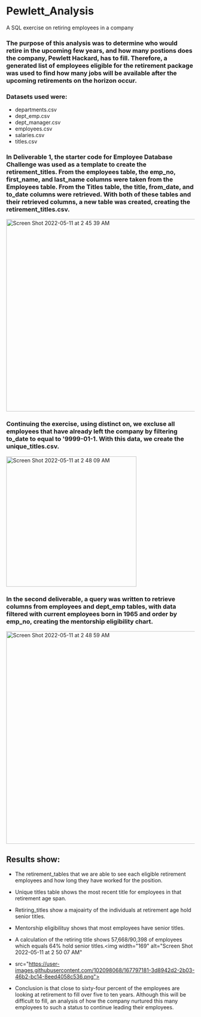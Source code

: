 # Pewlett_Analysis
A SQL exercise on retiring employees in a company


### The purpose of this analysis was to determine who would retire in the upcoming few years, and how many postions does the company, Pewlett Hackard, has to fill. Therefore, a generated list of employees eligible for the retirement package was used to find how many jobs will be available after the upcoming retirements on the horizon occur.

### Datasets used were: 
* departments.csv 
* dept_emp.csv 
* dept_manager.csv
* employees.csv
* salaries.csv
* titles.csv

### In Deliverable 1, the starter code for Employee Database Challenge was used as a template to create the retirement_titles. From the employees table, the emp_no, first_name, and last_name columns were taken from the Employees table. From the Titles table, the title, from_date, and to_date columns were retrieved. With both of these tables and their retrieved columns, a new table was created, creating the retirement_titles.csv. 
<img width="514" alt="Screen Shot 2022-05-11 at 2 45 39 AM" src="https://user-images.githubusercontent.com/102098068/167796475-d7550ad1-bb0d-4b58-b72c-a55449d7d574.png">

### Continuing the exercise, using distinct on, we excluse all employees that have already left the company by filtering to_date to equal to '9999-01-1. With this data, we create the unique_titles.csv. 
<img width="348" alt="Screen Shot 2022-05-11 at 2 48 09 AM" src="https://user-images.githubusercontent.com/102098068/167796741-ca6e00d7-0f86-4bb7-864c-fa6ec20e51c2.png">

### In the second deliverable, a query was written to retrieve columns from employees and dept_emp tables, with data filtered with current employees born in 1965 and order by emp_no, creating the mentorship eligibility chart.
<img width="568" alt="Screen Shot 2022-05-11 at 2 48 59 AM" src="https://user-images.githubusercontent.com/102098068/167796961-3060c1a2-5daf-4a80-8a47-a99300f4bd5a.png">

## Results show: 
* The retirement_tables that we are able to see each eligible retirement employees and how long they have worked for the position. 
* Unique titles table shows the most recent title for employees in that retirement age span.
* Retiring_titles show a majoairty of the individuals at retirement age hold senior titles. 
* Mentorship eligibilituy shows that most employees have senior titles. 
* A calculation of the retiring title shows 57,668/90,398 of employees which equals 64% hold senior titles.<img width="169" alt="Screen Shot 2022-05-11 at 2 50 07 AM" 

* src="https://user-images.githubusercontent.com/102098068/167797181-3d8942d2-2b03-46b2-bc14-8eed4058c536.png">

* Conclusion is that close to sixty-four percent of the employees are looking at retirement to fill over five to ten years. Although this will be difficult to fill, an analysis of how the company nurtured this many employees to such a status to continue leading their employees. 
